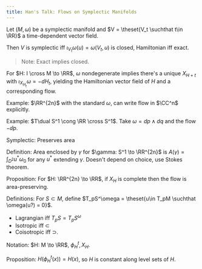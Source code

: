 ```yaml
---
title: Han's Talk: Flows on Symplectic Manifolds
---
```


Let $(M, \omega)$ be a symplectic manifold and $V = \theset{V_t \suchthat t\in \RR}$ a time-dependent vector field.

Then $V$ is symplectic iff $\iota_{V_t} \omega(u) = \omega(V_t, u)$ is closed, Hamiltonian iff exact.

> Note: Exact implies closed.

For $H: I \cross M \to \RR$, $\omega$ nondegenerate implies there's a unique $X_{H+t}$ with $\iota_{X_{H_t}} \omega = -dH_t$, yielding the Hamiltonian vector field of $H$ and a corresponding flow.

Example: 
$\RR^{2n}$ with the standard $\omega$, can write flow in $\CC^n$ explicitly.

Example:
$T\dual S^1 \cong \RR \cross S^1$.
Take $\omega = dp \wedge dq$ and the flow $-\dd{}{p}$.

Symplectic: Preserves area


Definition:
Area enclosed by $\gamma$ for $\gamma: S^1 \to \RR^{2n}$ is $A(\gamma) = \int_{D^2} u^* \omega_0$ for any $u^*$ extending $\gamma$.
Doesn't depend on choice, use Stokes theorem.

Proposition:
For $H: \RR^{2n} \to \RR$, if $X_H$ is complete then the flow is area-preserving.

Definitions:
For $S\subset M$, define $T_pS^\omega = \theset{u\in T_pM \suchthat \omega(u?) = 0}$.

- Lagrangian iff $T_p S = T_p S^\omega$
- Isotropic iff $\subset$
- Coisotropic iff $\supset$.

Notation:
$H: M \to \RR$, $\phi_H^t, X_H$.

Proposition:
$H(\phi_H^t(x)) = H(x)$, so $H$ is constant along level sets of $H$.
